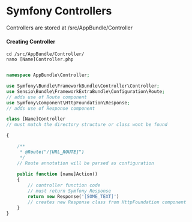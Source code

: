 Symfony Controllers
===================

Controllers are stored at /src/AppBundle/Controller

#### Creating Controller 

    cd /src/AppBundle/Controller/
    nano [Name]Controller.php
    
```php

namespace AppBundle\Controller;

use Symfony\Bundle\FrameworkBundle\Controller\Controller;
use Sensio\Bundle\FrameworkExtraBundle\Configuration\Route;
// adds use of Route component
use Symfony\Component\HttpFoundation\Response;
// adds use of Response component

class [Name]Controller
// must match the directory structure or class wont be found

{

    /**
     * @Route("/[URL_ROUTE]")
     */
    // Route annotation will be parsed as configuration
    
    public function [name]Action()
    {
        // controller function code
        // must return Symfony Response
        return new Response('[SOME_TEXT]')
        // creates new Response class from HttpFoundation component
    }
}


```